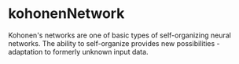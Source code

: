 # kohonenNetwork
Kohonen's networks are one of basic types of self-organizing neural networks. The ability to self-organize provides new possibilities - adaptation to formerly unknown input data.

